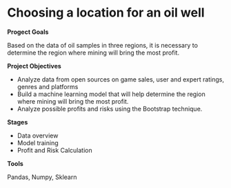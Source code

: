 # Choosing a location for an oil well

**Progect Goals**

Based on the data of oil samples in three regions, it is necessary to determine the region where mining will bring the most profit.

**Project Objectives**

- Analyze data from open sources on game sales, user and expert ratings, genres and platforms
- Build a machine learning model that will help determine the region where mining will bring the most profit. 
- Analyze possible profits and risks using the Bootstrap technique.

**Stages**

- Data overview
- Model training
- Profit and Risk Calculation

**Tools** 

Pandas, Numpy, Sklearn
